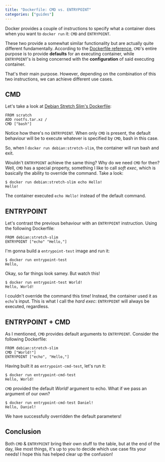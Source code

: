 ```yaml
---
title: "Dockerfile: CMD vs. ENTRYPOINT"
categories: ["guides"]
---
```


Docker provides a couple of instructions to specify what a container
does when you want to `docker run` it: `CMD` and `ENTRYPOINT`.

These two provide a somewhat similar functionality but are actually
quite different fundamentally. According to the [Dockerfile
reference][1], `CMD`'s entire purpose is to provide **defaults** for an
executing container, while `ENTRYPOINT`'s is being concerned with the
**configuration** of said executing container.

That's their main purpose. However, depending on the combination of this
two instructions, we can achieve different use cases.

## CMD

Let's take a look at [Debian Stretch Slim's Dockerfile][2]:

```
FROM scratch
ADD rootfs.tar.xz /
CMD ["bash"]
```

Notice how there's no `ENTRYPOINT`. When only `CMD` is present, the
default behaviour will be to execute whatever is specified by `CMD`,
bash in this case.

So, when I `docker run debian:stretch-slim`, the container will run bash
and exit.

Wouldn't `ENTRYPOINT` achieve the same thing? Why do we need `CMD` for
then? Well, `CMD` has a special property, something I like to call *soft
exec*, which is basically the ability to override the command. Take
a look:

```
$ docker run debian:stretch-slim echo Hello!
Hello!
```

The container executed `echo Hello!` instead of the default command.

## ENTRYPOINT

Let's contrast the previous behaviour with an `ENTRYPOINT` instruction.
Using the following Dockerfile:

```
FROM debian:stretch-slim
ENTRYPOINT ["echo" "Hello,"]
```

I'm gonna build a `entrypoint-test` image and run it:

```
$ docker run entrypoint-test
Hello,
```

Okay, so far things look samey. But watch this!

```
$ docker run entrypoint-test World!
Hello, World!
```

I couldn't override the command this time! Instead, the container used
it as `echo`'s input. This is what I call the *hard exec*: `ENTRYPOINT`
will always be executed, regardless.

## ENTRYPOINT + CMD

As I mentioned, `CMD` provides default arguments to `ENTRYPOINT`.
Consider the following Dockerfile:

```
FROM debian:stretch-slim
CMD ["World!"]
ENTRYPOINT ["echo", "Hello,"]
```

Having built it as `entrypoint-cmd-test`, let's run it:

```
$ docker run entrypoint-cmd-test
Hello, World!
```

`CMD` provided the default *World!* argument to echo. What if we pass an
argument of our own?

```
$ docker run entrypoint-cmd-test Daniel!
Hello, Daniel!
```

We have successfully overridden the default parameters!

## Conclusion

Both `CMD` & `ENTRYPOINT` bring their own stuff to the table, but at the
end of the day, like most things, it's up to you to decide which use
case fits your needs! I hope this has helped clear up the confusion!

[1]: https://docs.docker.com/engine/reference/builder/
[2]: https://github.com/debuerreotype/docker-debian-artifacts/blob/42bec5bc2f5a76ceeb125bc4e66d6f70a95e933f/stretch/slim/Dockerfile
